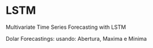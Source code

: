 # LSTM
Multivariate Time Series Forecasting with LSTM


Dolar Forecastings: usando: Abertura, Maxima e Minima
